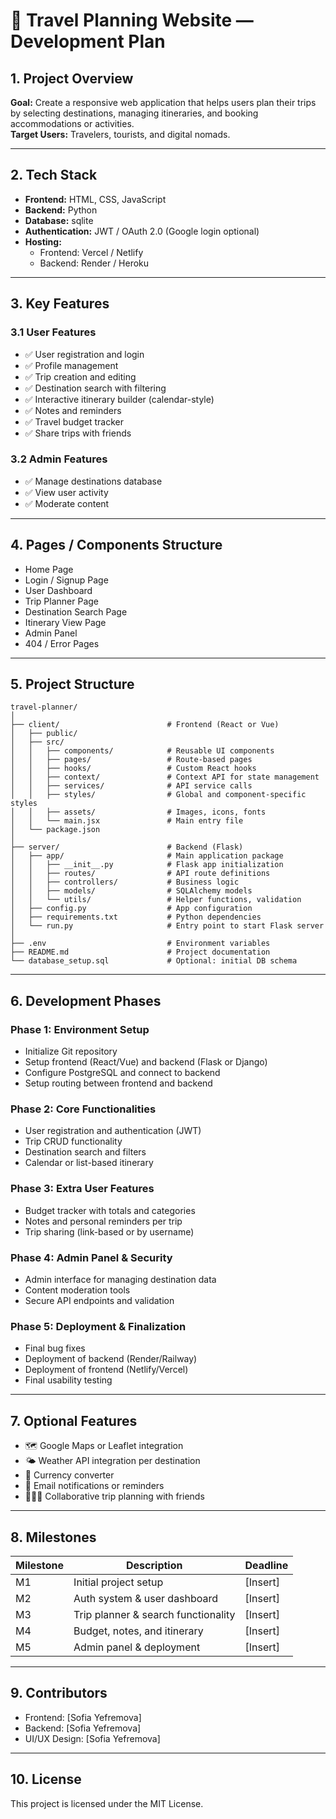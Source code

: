 # 🧭 Travel Planning Website — Development Plan

## 1. Project Overview

**Goal:** Create a responsive web application that helps users plan their trips by selecting destinations, managing itineraries, and booking accommodations or activities.  
**Target Users:** Travelers, tourists, and digital nomads.

---

## 2. Tech Stack

- **Frontend:** HTML, CSS, JavaScript 
- **Backend:** Python 
- **Database:** sqlite
- **Authentication:** JWT / OAuth 2.0 (Google login optional)
- **Hosting:** 
  - Frontend: Vercel / Netlify  
  - Backend: Render / Heroku

---

## 3. Key Features

### 3.1 User Features
- ✅ User registration and login
- ✅ Profile management
- ✅ Trip creation and editing
- ✅ Destination search with filtering
- ✅ Interactive itinerary builder (calendar-style)
- ✅ Notes and reminders
- ✅ Travel budget tracker
- ✅ Share trips with friends

### 3.2 Admin Features
- ✅ Manage destinations database
- ✅ View user activity
- ✅ Moderate content

---

## 4. Pages / Components Structure

- Home Page
- Login / Signup Page
- User Dashboard
- Trip Planner Page
- Destination Search Page
- Itinerary View Page
- Admin Panel
- 404 / Error Pages

---

## 5. Project Structure
```
travel-planner/
│
├── client/                        # Frontend (React or Vue)
│   ├── public/
│   ├── src/
│   │   ├── components/            # Reusable UI components
│   │   ├── pages/                 # Route-based pages
│   │   ├── hooks/                 # Custom React hooks
│   │   ├── context/               # Context API for state management
│   │   ├── services/              # API service calls
│   │   ├── styles/                # Global and component-specific styles
│   │   ├── assets/                # Images, icons, fonts
│   │   └── main.jsx               # Main entry file
│   └── package.json
│
├── server/                        # Backend (Flask)
│   ├── app/                       # Main application package
│   │   ├── __init__.py            # Flask app initialization
│   │   ├── routes/                # API route definitions
│   │   ├── controllers/           # Business logic
│   │   ├── models/                # SQLAlchemy models
│   │   └── utils/                 # Helper functions, validation
│   ├── config.py                  # App configuration
│   ├── requirements.txt           # Python dependencies
│   └── run.py                     # Entry point to start Flask server
│
├── .env                           # Environment variables
├── README.md                      # Project documentation
└── database_setup.sql             # Optional: initial DB schema
```
---

## 6. Development Phases

### Phase 1: Environment Setup
- Initialize Git repository
- Setup frontend (React/Vue) and backend (Flask or Django)
- Configure PostgreSQL and connect to backend
- Setup routing between frontend and backend

### Phase 2: Core Functionalities
- User registration and authentication (JWT)
- Trip CRUD functionality
- Destination search and filters
- Calendar or list-based itinerary

### Phase 3: Extra User Features
- Budget tracker with totals and categories
- Notes and personal reminders per trip
- Trip sharing (link-based or by username)

### Phase 4: Admin Panel & Security
- Admin interface for managing destination data
- Content moderation tools
- Secure API endpoints and validation

### Phase 5: Deployment & Finalization
- Final bug fixes
- Deployment of backend (Render/Railway)
- Deployment of frontend (Netlify/Vercel)
- Final usability testing

---

## 7. Optional Features

- 🗺️ Google Maps or Leaflet integration
- 🌤️ Weather API integration per destination
- 💸 Currency converter
- 📨 Email notifications or reminders
- 🧑‍🤝‍🧑 Collaborative trip planning with friends

---

## 8. Milestones

| Milestone | Description                        | Deadline  |
|-----------|------------------------------------|-----------|
| M1        | Initial project setup              | [Insert]  |
| M2        | Auth system & user dashboard       | [Insert]  |
| M3        | Trip planner & search functionality| [Insert]  |
| M4        | Budget, notes, and itinerary       | [Insert]  |
| M5        | Admin panel & deployment           | [Insert]  |

---

## 9. Contributors

- Frontend: [Sofia Yefremova]
- Backend: [Sofia Yefremova]
- UI/UX Design: [Sofia Yefremova]

---

## 10. License

This project is licensed under the MIT License.
